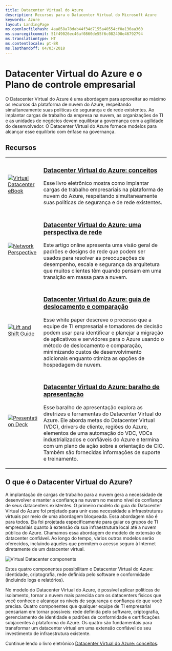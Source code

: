 ```yaml
---
title: Datacenter Virtual do Azure
description: Recursos para o Datacenter Virtual do Microsoft Azure
keywords: Azure
layout: LandingPage
ms.openlocfilehash: 4aa858a78dab44f34d7155a40554cf0a136aa360
ms.sourcegitcommit: 51f49026ec46af0860de55f6c082490e46792794
ms.translationtype: HT
ms.contentlocale: pt-BR
ms.lasthandoff: 04/03/2018
---
```

# <a name="azure-virtual-datacenter-and-the-enterprise-control-plane"></a>Datacenter Virtual do Azure e o Plano de controle empresarial

O Datacenter Virtual do Azure é uma abordagem para aproveitar ao máximo os recursos da plataforma de nuvem do Azure, respeitando simultaneamente suas políticas de segurança e de rede existentes. Ao implantar cargas de trabalho da empresa na nuvem, as organizações de TI e as unidades de negócios devem equilibrar a governança com a agilidade do desenvolvedor. O Datacenter Virtual do Azure fornece modelos para alcançar esse equilíbrio com ênfase na governança.
 
## <a name="resources"></a>Recursos
<table>
<tr>
    <td style="width: 64px; vertical-align: middle;"><a href="http://aka.ms/VDC/Concepts"><img src="../_images/virtual-datacenter.svg" alt="Virtual Datacenter eBook" /></a></td>
    <td>
        <h3><a href="http://aka.ms/VDC/Concepts">Datacenter Virtual do Azure: conceitos</a></h3>
        <p>Esse livro eletrônico mostra como implantar cargas de trabalho empresariais na plataforma de nuvem do Azure, respeitando simultaneamente suas políticas de segurança e de rede existentes.</p>
    </td>
</tr>
<tr>
    <td style="width: 64px; vertical-align: middle;"><a href="/azure/networking/networking-virtual-datacenter"><img src="./images/vdc-network.png" alt="Network Perspective" /></a></td>
    <td>
        <h3><a href="https://docs.microsoft.com/en-us/azure/networking/networking-virtual-datacenter">Datacenter Virtual do Azure: uma perspectiva de rede</a></h3>
        <p>Este artigo online apresenta uma visão geral de padrões e designs de rede que podem ser usados para resolver as preocupações de desempenho, escala e segurança da arquitetura que muitos clientes têm quando pensam em uma transição em massa para a nuvem.</p>
    </td>
</tr>
<tr>
    <td style="width: 64px; vertical-align: middle;"><a href="http://aka.ms/VDC/Lift"><img src="./images/vdc-lift-and-shift.png" alt="Lift and Shift Guide" /></a></td>
    <td>
        <h3><a href="http://aka.ms/VDC/Lift">Datacenter Virtual do Azure: guia de deslocamento e comparação</a></h3>
        <p>Esse white paper descreve o processo que a equipe de TI empresarial e tomadores de decisão podem usar para identificar e planejar a migração de aplicativos e servidores para o Azure usando o método de deslocamento e comparação, minimizando custos de desenvolvimento adicionais enquanto otimiza as opções de hospedagem de nuvem.</p>
    </td>
</tr>
<tr>
    <td style="width: 64px; vertical-align: middle;"><a href="http://aka.ms/VDC/Deck"><img src="./images/vdc-deck.png" alt="Presentation Deck" /></a></td>
    <td>
        <h3><a href="http://aka.ms/VDC/Deck">Datacenter Virtual do Azure: baralho de apresentação</a></h3>
        <p>Esse baralho de apresentação explora as diretrizes e ferramentas do Datacenter Virtual do Azure. Ele aborda metas do Datacenter Virtual (VDC), drivers de cliente, regiões do Azure, elementos de uma automação do VDC, VDCs industrializados e confiáveis do Azure e termina com um plano de ação sobre a orientação de CIO. Também são fornecidas informações de suporte e treinamento.</p>
    </td>
</tr>
</table>

## <a name="what-is-the-azure-virtual-datacenter"></a>O que é o Datacenter Virtual do Azure?

A implantação de cargas de trabalho para a nuvem gera a necessidade de desenvolver e manter a confiança na nuvem no mesmo nível de confiança de seus datacenters existentes. O primeiro modelo do guia do Datacenter Virtual do Azure foi projetado para unir essa necessidade a infraestruturas virtuais por meio de uma abordagem bloqueada. Essa abordagem não é para todos. Ela foi projetada especificamente para guiar os grupos de TI empresariais quanto à extensão da sua infraestrutura local até a nuvem pública do Azure. Chamamos essa abordagem de modelo de extensão do datacenter confiável. Ao longo do tempo, vários outros modelos serão oferecidos, incluindo aqueles que permitem o acesso seguro à Internet diretamente de um datacenter virtual.

<img src="./images/vdc-components.svg" alt="Virtual Datacenter components" style="max-width:700px;"/>

Estes quatro componentes possibilitam o Datacenter Virtual do Azure: identidade, criptografia, rede definida pelo software e conformidade (incluindo logs e relatórios).

No modelo do Datacenter Virtual do Azure, é possível aplicar políticas de isolamento, tornar a nuvem mais parecida com os datacenters físicos que você conhece e alcançar os níveis de segurança e confiança de que você precisa. Quatro componentes que qualquer equipe de TI empresarial pensariam em tornar possíveis: rede definida pelo software, criptografia, gerenciamento de identidade e padrões de conformidade e certificações subjacentes à plataforma do Azure. Os quatro são fundamentais para transformar um datacenter virtual em uma extensão confiável de seu investimento de infraestrutura existente.


Continue lendo o livro eletrônico <a href="http://aka.ms/VDC/eBook">Datacenter Virtual do Azure: conceitos</a>.
